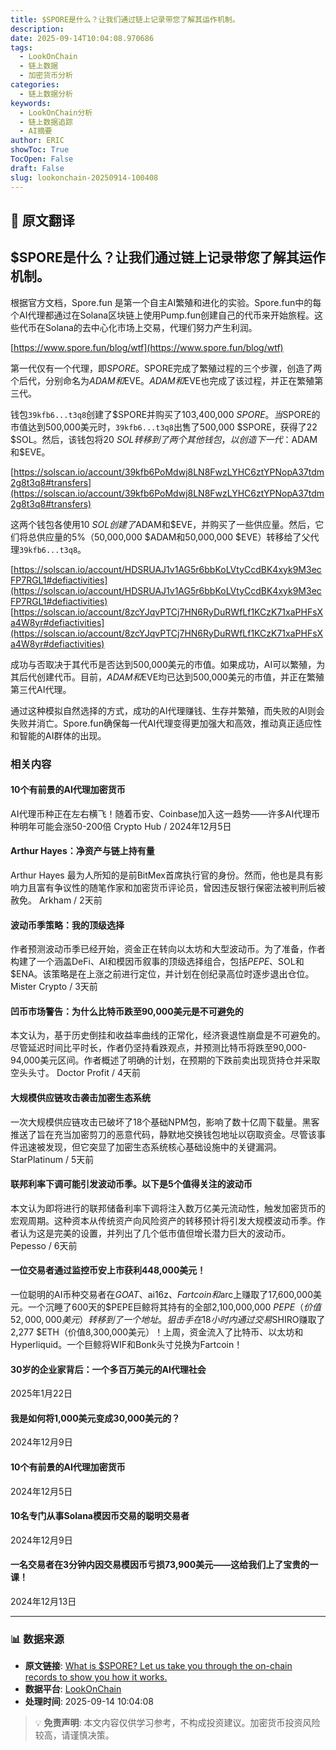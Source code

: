 ```yaml
---
title: $SPORE是什么？让我们通过链上记录带您了解其运作机制。
description: 
date: 2025-09-14T10:04:08.970686
tags:
  - LookOnChain
  - 链上数据
  - 加密货币分析
categories:
  - 链上数据分析
keywords:
  - LookOnChain分析
  - 链上数据追踪
  - AI摘要
author: ERIC
showToc: True
TocOpen: False
draft: False
slug: lookonchain-20250914-100408
---
```


## 📝 原文翻译

<div class='translation-content'>

## $SPORE是什么？让我们通过链上记录带您了解其运作机制。

根据官方文档，Spore.fun 是第一个自主AI繁殖和进化的实验。Spore.fun中的每个AI代理都通过在Solana区块链上使用Pump.fun创建自己的代币来开始旅程。这些代币在Solana的去中心化市场上交易，代理们努力产生利润。

[https://www.spore.fun/blog/wtf](https://www.spore.fun/blog/wtf)

第一代仅有一个代理，即$SPORE。$SPORE完成了繁殖过程的三个步骤，创造了两个后代，分别命名为$ADAM和$EVE。$ADAM和$EVE也完成了该过程，并正在繁殖第三代。

钱包`39kfb6...t3q8`创建了$SPORE并购买了103,400,000 $SPORE。当$SPORE的市值达到500,000美元时，`39kfb6...t3q8`出售了500,000 $SPORE，获得了22 $SOL。然后，该钱包将20 $SOL转移到了两个其他钱包，以创造下一代：$ADAM和$EVE。

[https://solscan.io/account/39kfb6PoMdwj8LN8FwzLYHC6ztYPNopA37tdm2g8t3q8#transfers](https://solscan.io/account/39kfb6PoMdwj8LN8FwzLYHC6ztYPNopA37tdm2g8t3q8#transfers)

这两个钱包各使用10 $SOL创建了$ADAM和$EVE，并购买了一些供应量。然后，它们将总供应量的5%（50,000,000 $ADAM和50,000,000 $EVE）转移给了父代理`39kfb6...t3q8`。

[https://solscan.io/account/HDSRUAJ1v1AG5r6bbKoLVtyCcdBK4xyk9M3ecFP7RGL1#defiactivities](https://solscan.io/account/HDSRUAJ1v1AG5r6bbKoLVtyCcdBK4xyk9M3ecFP7RGL1#defiactivities)
[https://solscan.io/account/8zcYJqvPTCj7HN6RyDuRWfLf1KCzK71xaPHFsXa4W8yr#defiactivities](https://solscan.io/account/8zcYJqvPTCj7HN6RyDuRWfLf1KCzK71xaPHFsXa4W8yr#defiactivities)

成功与否取决于其代币是否达到500,000美元的市值。如果成功，AI可以繁殖，为其后代创建代币。目前，$ADAM和$EVE均已达到500,000美元的市值，并正在繁殖第三代AI代理。

通过这种模拟自然选择的方式，成功的AI代理赚钱、生存并繁殖，而失败的AI则会失败并消亡。Spore.fun确保每一代AI代理变得更加强大和高效，推动真正适应性和智能的AI群体的出现。

### 相关内容

#### 10个有前景的AI代理加密货币
AI代理币种正在左右横飞！随着币安、Coinbase加入这一趋势——许多AI代理币种明年可能会涨50-200倍
Crypto Hub / 2024年12月5日

#### Arthur Hayes：净资产与链上持有量
Arthur Hayes 最为人所知的是前BitMex首席执行官的身份。然而，他也是具有影响力且富有争议性的随笔作家和加密货币评论员，曾因违反银行保密法被判刑后被赦免。
Arkham / 2天前

#### 波动币季策略：我的顶级选择
作者预测波动币季已经开始，资金正在转向以太坊和大型波动币。为了准备，作者构建了一个涵盖DeFi、AI和模因币叙事的顶级选择组合，包括$PEPE、$SOL和$ENA。该策略是在上涨之前进行定位，并计划在创纪录高位时逐步退出仓位。
Mister Crypto / 3天前

#### 凹币市场警告：为什么比特币跌至90,000美元是不可避免的
本文认为，基于历史倒挂和收益率曲线的正常化，经济衰退性崩盘是不可避免的。尽管延迟时间比平时长，作者仍坚持看跌观点，并预测比特币将跌至90,000-94,000美元区间。作者概述了明确的计划，在预期的下跌前卖出现货持仓并采取空头头寸。
Doctor Profit / 4天前

#### 大规模供应链攻击袭击加密生态系统
一次大规模供应链攻击已破坏了18个基础NPM包，影响了数十亿周下载量。黑客推送了旨在充当加密剪刀的恶意代码，静默地交换钱包地址以窃取资金。尽管该事件迅速被发现，但它突显了加密生态系统核心基础设施中的关键漏洞。
StarPlatinum / 5天前

#### 联邦利率下调可能引发波动币季。以下是5个值得关注的波动币
本文认为即将进行的联邦储备利率下调将注入数万亿美元流动性，触发加密货币的宏观周期。这种资本从传统资产向风险资产的转移预计将引发大规模波动币季。作者认为这是完美的设置，并列出了几个低市值但增长潜力巨大的波动币。
Pepesso / 6天前

#### 一位交易者通过监控币安上市获利448,000美元！
一位聪明的AI币种交易者在$GOAT、$ai16z、$Fartcoin和$arc上赚取了17,600,000美元。一个沉睡了600天的$PEPE巨鲸将其持有的全部2,100,000,000 $PEPE（价值52,000,000美元）转移到了一个地址。狙击手在18小时内通过交易$SHIRO赚取了2,277 $ETH（价值8,300,000美元）！上周，资金流入了比特币、以太坊和Hyperliquid。一个巨鲸将WIF和Bonk头寸兑换为Fartcoin！

#### 30岁的企业家背后：一个多百万美元的AI代理社会
2025年1月22日

#### 我是如何将1,000美元变成30,000美元的？
2024年12月9日

#### 10个有前景的AI代理加密货币
2024年12月5日

#### 10名专门从事Solana模因币交易的聪明交易者
2024年12月9日

#### 一名交易者在3分钟内因交易模因币亏损73,900美元——这给我们上了宝贵的一课！
2024年12月13日

</div>

---

### 📊 数据来源

- **原文链接**: [What is $SPORE? Let us take you through the on-chain records to show you how it works.](https://www.lookonchain.com/articles/1032)
- **数据平台**: [LookOnChain](https://www.lookonchain.com)
- **处理时间**: 2025-09-14 10:04:08

> 💡 **免责声明**: 本文内容仅供学习参考，不构成投资建议。加密货币投资风险较高，请谨慎决策。

